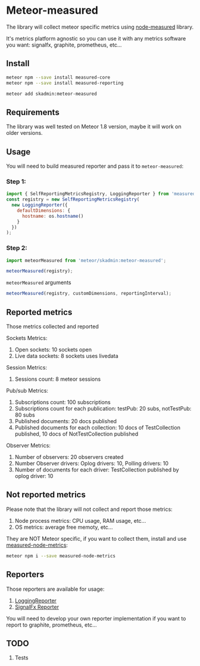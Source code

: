 # Meteor-measured

The library will collect meteor specific metrics using [node-measured](https://github.com/yaorg/node-measured) library.

It's metrics platform agnostic so you can use it with any metrics software you want: signalfx, graphite, prometheus, etc...

## Install

```bash
meteor npm --save install measured-core
meteor npm --save install measured-reporting

meteor add skadmin:meteor-measured
```

## Requirements

The library was well tested on Meteor 1.8 version, maybe it will work on older versions.

## Usage

You will need to build measured reporter and pass it to `meteor-measured`:

### Step 1:

```js
import { SelfReportingMetricsRegistry, LoggingReporter } from 'measured-reporting';
const registry = new SelfReportingMetricsRegistry(
  new LoggingReporter({
    defaultDimensions: {
      hostname: os.hostname()
    }
  })
);
```

### Step 2:

```js
import meteorMeasured from 'meteor/skadmin:meteor-measured';

meteorMeasured(registry);
```

`meteorMeasured` arguments

```js
meteorMeasured(registry, customDimensions, reportingInterval);
```

## Reported metrics

Those metrics collected and reported

Sockets Metrics:

1. Open sockets: 10 sockets open
2. Live data sockets: 8 sockets uses livedata

Session Metrics:

1. Sessions count: 8 meteor sessions

Pub/sub Metrics:

1. Subscriptions count: 100 subscriptions
2. Subscriptions count for each publication: testPub: 20 subs, notTestPub: 80 subs
3. Published documents: 20 docs published
4. Published documents for each collection: 10 docs of TestCollection published, 10 docs of NotTestCollection published

Observer Metrics:

1. Number of observers: 20 observers created
2. Number Observer drivers: Oplog drivers: 10, Polling drivers: 10
3. Number of documents for each driver: TestCollection published by oplog driver: 10

## Not reported metrics

Please note that the library will not collect and report those metrics:

1. Node process metrics: CPU usage, RAM usage, etc...
2. OS metrics: average free memoty, etc...

They are NOT Meteor specific, if you want to collect them, install and use [measured-node-metrics](https://github.com/yaorg/node-measured/tree/master/packages/measured-node-metrics):

```bash
meteor npm i --save measured-node-metrics
```

## Reporters

Those reporters are available for usage:

1. [LoggingReporter](https://yaorg.github.io/node-measured/LoggingReporter.html)
2. [SignalFx Reporter](https://yaorg.github.io/node-measured/packages/measured-signalfx-reporter/)

You will need to develop your own reporter implementation if you want to report to graphite, prometheus, etc...

## TODO

1. Tests
